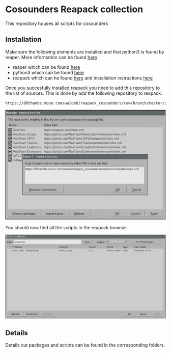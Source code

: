 # Cosounders Reapack collection

This repository houses all scripts for cosounders

## Installation

Make sure the following elements are installed and that python3 is found by reaper.
More information can be found [here](https://www.reaper.fm/sdk/reascript/reascript.php)

* reaper which can be found [here](https://www.reaper.fm/download.php)
* python3 which can be found [here](https://www.python.org/downloads/)
* reapack which can he found [here](https://reapack.com/) and installation instructions [here](https://reapack.com/user-guide#installation)

Once you succesfully installed reapack you need to add this repository to the list of sources.
This is done by add the following repository to reapack.

```
https://86thumbs.mooo.com/waldek/reapack_cosounders/raw/branch/master/index.xml
```

![Adding the repository in reapack](./reapack_01.png)

You should now find all the scripts in the reapack browser.

![Searching available packages in reapack](./reapack_02.png)

## Details

Details out packages and scripts can be found in the corresponding folders.
